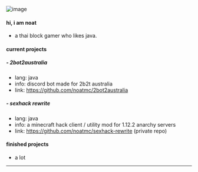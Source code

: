 ![image](https://user-images.githubusercontent.com/84829615/150301704-2656605f-a38b-4557-a0e9-cdb9eca10442.png)
#### hi, i am noat
- a thai block gamer who likes java.
#### current projects
##### - 2bot2australia
- lang: java
- info: discord bot made for 2b2t australia
- link: https://github.com/noatmc/2bot2australia
##### - sexhack rewrite
- lang: java
- info: a minecraft hack client / utility mod for 1.12.2 anarchy servers
- link: https://github.com/noatmc/sexhack-rewrite (private repo)
#### finished projects
- a lot
---
